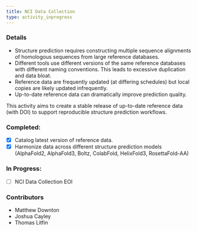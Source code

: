 ```yaml
---
title: NCI Data Collection
type: activity_inprogress
---
```


### Details

- Structure prediction requires constructing multiple sequence alignments of homologous sequences from large reference databases.
- Different tools use different versions of the same reference databases with different naming conventions. This leads to excessive duplication and data bloat.
- Reference data are frequently updated (at differing schedules) but local copies are likely updated infrequently.
- Up-to-date reference data can dramatically improve prediction quality.

This activity aims to create a stable release of up-to-date reference data (with DOI) to support reproducible structure prediction workflows.

### Completed:

- [x] Catalog latest version of reference data.
- [x] Harmonize data across different structure prediction models (AlphaFold2, AlphaFold3, Boltz, ColabFold, HelixFold3, RosettaFold-AA)

### In Progress:
- [ ] NCI Data Collection EOI 

### Contributors

- Matthew Downton
- Joshua Cayley
- Thomas Litfin